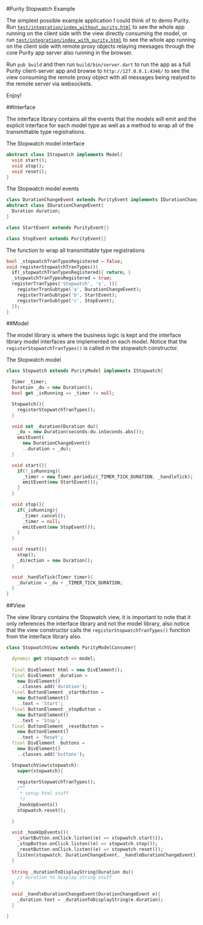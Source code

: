#Purity Stopwatch Example

The simplest possible example application I could think of to demo Purity.
Run [`test/integration/index_without_purity.html`](http://0xor1.net/index_without_purity.html) to see the whole app running
on the client side with the view directly consuming the model, or run
[`test/integration/index_with_purity.html`](http://0xor1.net/index_with_purity.html) to see the whole app running on the 
client side with remote proxy objects relaying meesages through the core Purity
app server also running in the browser.

Run `pub build` and then run `build/bin/server.dart` to run the app as a full Purity
client-server app and browse to `http://127.0.0.1:4346/` to see the view consuming
the remote proxy object with all messages being realyed to the remote server via websockets.

Enjoy!

##Interface

The interface library contains all the events that the models will emit and the explicit interface for each model type as well as a method to wrap all of the transmittable type registrations.

The Stopwatch model interface
```dart
abstract class IStopwatch implements Model{
  void start();
  void stop();
  void reset();
}
```

The Stopwatch model events
```dart
class DurationChangeEvent extends PurityEvent implements IDurationChangeEvent{}
abstract class IDurationChangeEvent{
  Duration duration;
}

class StartEvent extends PurityEvent{}

class StopEvent extends PurityEvent{}
```

The function to wrap all transmittable type registrations
```dart
bool _stopwatchTranTypesRegistered = false;
void registerStopwatchTranTypes(){
  if(_stopwatchTranTypesRegistered){ return; }
  _stopwatchTranTypesRegistered = true;
  registerTranTypes('Stopwatch', 's', (){
    registerTranSubtype('a', DurationChangeEvent);
    registerTranSubtype('b', StartEvent);
    registerTranSubtype('c', StopEvent);
  });
}
```

##Model

The model library is where the business logic is kept and the interface library model interfaces are implemented on each model. Notice that the `registerStopwatchTranTypes()` is called in the stopwatch constructor.

The Stopwatch model
```dart
class Stopwatch extends PurityModel implements IStopwatch{

  Timer _timer;
  Duration _du = new Duration();
  bool get _isRunning => _timer != null;

  Stopwatch(){
    registerStopwatchTranTypes();
  }

  void set _duration(Duration du){
    _du = new Duration(seconds:du.inSeconds.abs());
    emitEvent(
      new DurationChangeEvent()
      ..duration = _du);
  }

  void start(){
    if(!_isRunning){
      _timer = new Timer.periodic(_TIMER_TICK_DURATION, _handleTick);
      emitEvent(new StartEvent());
    }
  }

  void stop(){
    if(_isRunning){
      _timer.cancel();
      _timer = null;
      emitEvent(new StopEvent());
    }
  }

  void reset(){
    stop();
    _direction = new Duration();
  }

  void _handleTick(Timer timer){
    _duration = _du + _TIMER_TICK_DURATION;
  }
}
```

##View

The view library contains the Stopwatch view, it is important to note that it only references the interface library and not the model library, also notice that the view constructor calls the `registerStopwatchTranTypes()` function from the interface library also.

```dart
class StopwatchView extends PurityModelConsumer{

  dynamic get stopwatch => model;
  
  final DivElement html = new DivElement();
  final DivElement _duration =
    new DivElement()
    ..classes.add('duration');
  final ButtonElement _startButton =
    new ButtonElement()
    ..text = 'Start';
  final ButtonElement _stopButton =
    new ButtonElement()
    ..text = 'Stop';
  final ButtonElement _resetButton =
    new ButtonElement()
    ..text = 'Reset';
  final DivElement _buttons =
    new DivElement()
    ..classes.add('buttons');

  StopwatchView(stopwatch):
    super(stopwatch){
    
    registerStopwatchTranTypes();
    /**
     * setup html stuff
     */
    _hookUpEvents()
    stopwatch.reset();
    
  }

  void _hookUpEvents(){
    _startButton.onClick.listen((e) => stopwatch.start());
    _stopButton.onClick.listen((e) => stopwatch.stop());
    _resetButton.onClick.listen((e) => stopwatch.reset());
    listen(stopwatch, DurationChangeEvent, _handleDurationChangeEvent);
  }
  
  String _durationToDisplayString(Duration du){
    // duration to display string stuff
  }

  void _handleDurationChangeEvent(DurationChangeEvent e){
    _duration.text = _durationToDisplayString(e.duration);
  }

}
```
